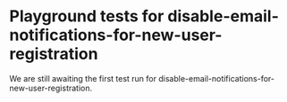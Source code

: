 # Playground tests for disable-email-notifications-for-new-user-registration
We are still awaiting the first test run for disable-email-notifications-for-new-user-registration.
